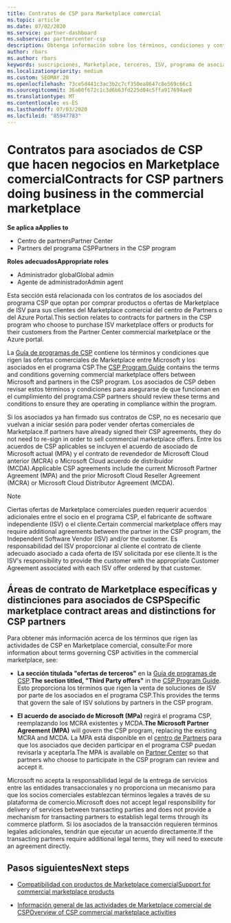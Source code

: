 ```yaml
---
title: Contratos de CSP para Marketplace comercial
ms.topic: article
ms.date: 07/02/2020
ms.service: partner-dashboard
ms.subservice: partnercenter-csp
description: Obtenga información sobre los términos, condiciones y contratos de las suscripciones a productos ISV de terceros adquiridos por los asociados de CSP en Marketplace comercial.
author: rbars
ms.author: rbars
keywords: suscripciones, Marketplace, terceros, ISV, programa de asociados de CSP, contratos, venta, compra,
ms.localizationpriority: medium
ms.custom: SEOMAY.20
ms.openlocfilehash: 73ce5d441c3ac3b2c7cf350ea8647c8e569c66c1
ms.sourcegitcommit: 36a60f672c1c3d6b63fd225d04c5ffa917694ae0
ms.translationtype: MT
ms.contentlocale: es-ES
ms.lasthandoff: 07/03/2020
ms.locfileid: "85947783"
---
```

# <a name="contracts-for-csp-partners-doing-business-in-the-commercial-marketplace"></a><span data-ttu-id="ad876-104">Contratos para asociados de CSP que hacen negocios en Marketplace comercial</span><span class="sxs-lookup"><span data-stu-id="ad876-104">Contracts for CSP partners doing business in the commercial marketplace</span></span>

<span data-ttu-id="ad876-105">**Se aplica a**</span><span class="sxs-lookup"><span data-stu-id="ad876-105">**Applies to**</span></span>

- <span data-ttu-id="ad876-106">Centro de partners</span><span class="sxs-lookup"><span data-stu-id="ad876-106">Partner Center</span></span>
- <span data-ttu-id="ad876-107">Partners del programa CSP</span><span class="sxs-lookup"><span data-stu-id="ad876-107">Partners in the CSP program</span></span>

<span data-ttu-id="ad876-108">**Roles adecuados**</span><span class="sxs-lookup"><span data-stu-id="ad876-108">**Appropriate roles**</span></span>

- <span data-ttu-id="ad876-109">Administrador global</span><span class="sxs-lookup"><span data-stu-id="ad876-109">Global admin</span></span>
- <span data-ttu-id="ad876-110">Agente de administrador</span><span class="sxs-lookup"><span data-stu-id="ad876-110">Admin agent</span></span>

<span data-ttu-id="ad876-111">Esta sección está relacionada con los contratos de los asociados del programa CSP que optan por comprar productos o ofertas de Marketplace de ISV para sus clientes del Marketplace comercial del centro de Partners o del Azure Portal.</span><span class="sxs-lookup"><span data-stu-id="ad876-111">This section relates to contracts for partners in the CSP program who choose to purchase ISV marketplace offers or products for their customers from the Partner Center commercial marketplace or the Azure portal.</span></span>

<span data-ttu-id="ad876-112">La [Guía de programas de CSP](https://go.microsoft.com/fwlink/p/?LinkId=617100) contiene los términos y condiciones que rigen las ofertas comerciales de Marketplace entre Microsoft y los asociados en el programa CSP.</span><span class="sxs-lookup"><span data-stu-id="ad876-112">The [CSP Program Guide](https://go.microsoft.com/fwlink/p/?LinkId=617100) contains the terms and conditions governing commercial marketplace offers between Microsoft and partners in the CSP program.</span></span> <span data-ttu-id="ad876-113">Los asociados de CSP deben revisar estos términos y condiciones para asegurarse de que funcionan en el cumplimiento del programa.</span><span class="sxs-lookup"><span data-stu-id="ad876-113">CSP partners should review these terms and conditions to ensure they are operating in compliance within the program.</span></span>  

<span data-ttu-id="ad876-114">Si los asociados ya han firmado sus contratos de CSP, no es necesario que vuelvan a iniciar sesión para poder vender ofertas comerciales de Marketplace.</span><span class="sxs-lookup"><span data-stu-id="ad876-114">If partners have already signed their CSP agreements, they do not need to re-sign in order to sell commercial marketplace offers.</span></span> <span data-ttu-id="ad876-115">Entre los acuerdos de CSP aplicables se incluyen el acuerdo de asociado de Microsoft actual (MPA) y el contrato de revendedor de Microsoft Cloud anterior (MCRA) o Microsoft Cloud acuerdo de distribuidor (MCDA).</span><span class="sxs-lookup"><span data-stu-id="ad876-115">Applicable CSP agreements include the current Microsoft Partner Agreement (MPA) and the prior Microsoft Cloud Reseller Agreement (MCRA) or Microsoft Cloud Distributor Agreement (MCDA).</span></span>

>[!NOTE]
> <span data-ttu-id="ad876-116">Ciertas ofertas de Marketplace comerciales pueden requerir acuerdos adicionales entre el socio en el programa CSP, el fabricante de software independiente (ISV) o el cliente.</span><span class="sxs-lookup"><span data-stu-id="ad876-116">Certain commercial marketplace offers may require additional agreements between the partner in the CSP program, the Independent Software Vendor (ISV) and/or the customer.</span></span> <span data-ttu-id="ad876-117">Es responsabilidad del ISV proporcionar al cliente el contrato de cliente adecuado asociado a cada oferta de ISV solicitada por ese cliente.</span><span class="sxs-lookup"><span data-stu-id="ad876-117">It is the ISV's responsibility to provide the customer with the appropriate Customer Agreement associated with each ISV offer ordered by that customer.</span></span>

## <a name="specific-marketplace-contract-areas-and-distinctions-for-csp-partners"></a><span data-ttu-id="ad876-118">Áreas de contrato de Marketplace específicas y distinciones para asociados de CSP</span><span class="sxs-lookup"><span data-stu-id="ad876-118">Specific marketplace contract areas and distinctions for CSP partners</span></span>

<span data-ttu-id="ad876-119">Para obtener más información acerca de los términos que rigen las actividades de CSP en Marketplace comercial, consulte:</span><span class="sxs-lookup"><span data-stu-id="ad876-119">For more information about terms governing CSP activities in the commercial marketplace, see:</span></span>

- <span data-ttu-id="ad876-120">**La sección titulada "ofertas de terceros"** en la [Guía de programas de CSP](https://go.microsoft.com/fwlink/p/?LinkId=617100).</span><span class="sxs-lookup"><span data-stu-id="ad876-120">**The section titled, "Third Party offers"** in the [CSP Program Guide](https://go.microsoft.com/fwlink/p/?LinkId=617100).</span></span> <span data-ttu-id="ad876-121">Esto proporciona los términos que rigen la venta de soluciones de ISV por parte de los asociados en el programa CSP.</span><span class="sxs-lookup"><span data-stu-id="ad876-121">This provides the terms that govern the sale of ISV solutions by partners in the CSP program.</span></span>

- <span data-ttu-id="ad876-122">**El acuerdo de asociado de Microsoft (MPa)** regirá el programa CSP, reemplazando los MCRA existentes y MCDA.</span><span class="sxs-lookup"><span data-stu-id="ad876-122">**The Microsoft Partner Agreement (MPA)** will govern the CSP program, replacing the existing MCRA and MCDA.</span></span> <span data-ttu-id="ad876-123">La MPA está disponible en el [centro de Partners](https://partner.microsoft.com/pcv/dashboard/overview) para que los asociados que deciden participar en el programa CSP puedan revisarla y aceptarla.</span><span class="sxs-lookup"><span data-stu-id="ad876-123">The MPA is available on [Partner Center](https://partner.microsoft.com/pcv/dashboard/overview) so that partners who choose to participate in the CSP program can review and accept it.</span></span>
  
<span data-ttu-id="ad876-124">Microsoft no acepta la responsabilidad legal de la entrega de servicios entre las entidades transaccionales y no proporciona un mecanismo para que los socios comerciales establezcan términos legales a través de su plataforma de comercio.</span><span class="sxs-lookup"><span data-stu-id="ad876-124">Microsoft does not accept legal responsibility for delivery of services between transacting parties and does not provide a mechanism for transacting partners to establish legal terms through its commerce platform.</span></span> <span data-ttu-id="ad876-125">Si los asociados de la transacción requieren términos legales adicionales, tendrán que ejecutar un acuerdo directamente.</span><span class="sxs-lookup"><span data-stu-id="ad876-125">If the transacting partners require additional legal terms, they will need to execute an agreement directly.</span></span>

## <a name="next-steps"></a><span data-ttu-id="ad876-126">Pasos siguientes</span><span class="sxs-lookup"><span data-stu-id="ad876-126">Next steps</span></span>

- [<span data-ttu-id="ad876-127">Compatibilidad con productos de Marketplace comercial</span><span class="sxs-lookup"><span data-stu-id="ad876-127">Support for commercial marketplace products</span></span>](csp-commercial-marketplace-support.md)

- [<span data-ttu-id="ad876-128">Información general de las actividades de Marketplace comercial de CSP</span><span class="sxs-lookup"><span data-stu-id="ad876-128">Overview of CSP commercial marketplace activities</span></span>](csp-commercial-marketplace-overview.md)
